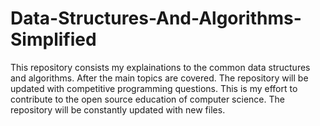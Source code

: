 # Data-Structures-And-Algorithms-Simplified

This repository consists my explainations to the common data structures and algorithms. After the main topics are covered. The repository will be updated with competitive programming questions. This is my effort to contribute to the open source education of computer science.
The repository will be constantly updated with new files. 

